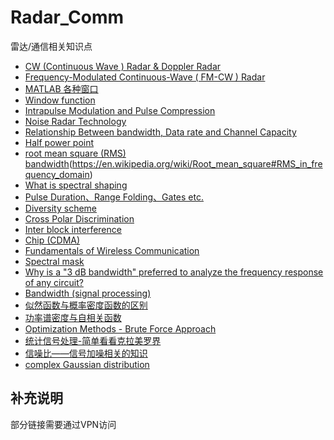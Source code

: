 # Radar_Comm
雷达/通信相关知识点

* [CW (Continuous Wave ) Radar & Doppler Radar](http://www.radartutorial.eu/02.basics/Continuous%20Wave%20Radar.en.html)
* [Frequency-Modulated Continuous-Wave ( FM-CW ) Radar](http://www.radartutorial.eu/02.basics/Frequency%20Modulated%20Continuous%20Wave%20Radar.en.html)
* [MATLAB 各种窗口](http://blog.sina.com.cn/s/blog_777c1e570100q14n.html)
* [Window function](https://en.wikipedia.org/wiki/Window_function)
* [Intrapulse  Modulation  and  Pulse  Compression](http://www.radartutorial.eu/08.transmitters/Intrapulse%20Modulation.en.html)
* [Noise  Radar  Technology](http://www.radartutorial.eu/02.basics/Noise%20radar.en.html)
* [Relationship Between bandwidth, Data rate and Channel Capacity](http://computernetworkingsimplified.com/physical-layer/relationship-bandwidth-data-rate-channel-capacity/)
* [Half  power  point](https://en.wikipedia.org/wiki/Half_power_point)
* [root mean square (RMS) bandwidth](http://www.edaboard.com/thread37213.html)(https://en.wikipedia.org/wiki/Root_mean_square#RMS_in_frequency_domain)
* [What is spectral shaping](https://www.izotope.com/en/community/blog/tips-tutorials/2016/09/what-is-spectral-shaping.html)
* [Pulse Duration、Range Folding、Gates  etc.](http://www.geosci.sfsu.edu/geosciences/classes/m835/Radar/rangefolding.html)
* [Diversity scheme](https://en.wikipedia.org/wiki/Diversity_scheme)
* [Cross Polar Discrimination](http://iitd.vlab.co.in/?sub=65&brch=179&sim=405&cnt=1)
* [Inter block interference](http://www.crazyengineers.com/threads/inter-block-interference.6483/)
* [Chip (CDMA) ](https://en.wikipedia.org/wiki/Chip_(CDMA))
* [Fundamentals of Wireless Communication](https://web.stanford.edu/~dntse/wireless_book.html)
* [Spectral mask](http://dsp.stackexchange.com/questions/23556/spectral-mask-and-power-spectral-density)
* [Why is a "3 dB bandwidth" preferred to analyze the frequency response of any circuit?](https://www.researchgate.net/post/Why_is_a_3_dB_bandwidth_preferred_to_analyze_the_frequency_response_of_any_circuit)
* [Bandwidth (signal processing) ](https://en.wikipedia.org/wiki/Bandwidth_(signal_processing))
* [似然函数与概率密度函数的区别](https://blog.csdn.net/u012284960/article/details/72859171)
* [功率谱密度与自相关函数](http://blog.sina.com.cn/s/blog_4b164557010194y2.html)
* [Optimization Methods - Brute Force Approach](http://www.statistics4u.info/fundstat_eng/cc_optim_meth_brutefrc.html)
* [统计信号处理-简单看看克拉美罗界](http://www.mamicode.com/info-detail-639317.html)
* [信噪比——信号加噪相关的知识](https://www.cnblogs.com/yinheyi/p/7429127.html)
* [complex Gaussian distribution](https://everything2.com/title/complex+Gaussian+distribution)

## 补充说明
部分链接需要通过VPN访问
